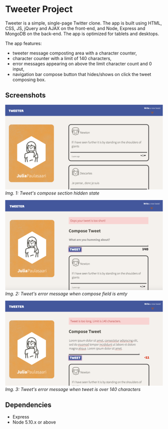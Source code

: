# Tweeter Project

Tweeter is a simple, single-page Twitter clone. The app is built using HTML, CSS, JS, jQuery and AJAX on the front-end, and Node, Express and MongoDB on the back-end. The app is optimized for tablets and desktops.

The app features: 
- tweeter message composting area with a character counter,
- character counter with a limit of 140 characters,
- error messages appearing on above the limit character count and 0 input,
- navigation bar compose button that hides/shows on click the tweet composing box.

## Screenshots
!["Screenshot of tweet's compose section hidden state](https://github.com/jpaulz/tweeter/blob/master/docs/compose-feed-hidden-state.png?raw=true)
*Img. 1: Tweet's compose section hidden state*

!["Screenshot of tweet's error message when compose field is emty](https://github.com/jpaulz/tweeter/blob/master/docs/tweet-error-msg-when-empty.png?raw=true)
*Img. 2: Tweet's error message when compose field is emty*

!["Screenshot of tweet's error message when tweet is over 140 characters](https://github.com/jpaulz/tweeter/blob/master/docs/tweet-error-msg-when-over-the-limit.png?raw=true)
*Img. 3: Tweet's error message when tweet is over 140 characters*


## Dependencies
- Express
- Node 5.10.x or above
